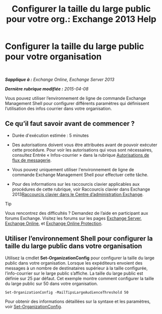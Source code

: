 ﻿---
title: 'Configurer la taille du large public pour votre org.: Exchange 2013 Help'
TOCTitle: Configurer la taille du large public pour votre organisation
ms:assetid: 8a37911c-4339-4921-b5d3-0a5a774d4517
ms:mtpsurl: https://technet.microsoft.com/fr-fr/library/JJ659068(v=EXCHG.150)
ms:contentKeyID: 50478638
ms.date: 05/23/2018
mtps_version: v=EXCHG.150
ms.translationtype: MT
---

# Configurer la taille du large public pour votre organisation

 

_**Sapplique à :** Exchange Online, Exchange Server 2013_

_**Dernière rubrique modifiée :** 2015-04-08_

Vous pouvez utiliser l’environnement de ligne de commande Exchange Management Shell pour configurer différents paramètres qui définissent l’utilisation des infos courrier dans votre organisation.

## Ce qu’il faut savoir avant de commencer ?

  - Durée d'exécution estimée : 5 minutes

  - Des autorisations doivent vous être attribuées avant de pouvoir exécuter cette procédure. Pour voir les autorisations qui vous sont nécessaires, consultez Entrée « Infos-courrier » dans la rubrique [Autorisations de flux de messagerie](mail-flow-permissions-exchange-2013-help.md).

  - Vous pouvez uniquement utiliser l'environnement de ligne de commande Exchange Management Shell pour effectuer cette tâche.

  - Pour des informations sur les raccourcis clavier applicables aux procédures de cette rubrique, voir Raccourcis clavier dans Exchange 2013[Raccourcis clavier dans le Centre d’administration Exchange](keyboard-shortcuts-in-the-exchange-admin-center-exchange-online-protection-help.md).

> [!TIP]
> Vous rencontrez des difficultés ? Demandez de l’aide en participant aux forums Exchange. Visitez les forums sur les pages <a href="https://go.microsoft.com/fwlink/p/?linkid=60612">Exchange Server</a>, <a href="https://go.microsoft.com/fwlink/p/?linkid=267542">Exchange Online</a>, et <a href="https://go.microsoft.com/fwlink/p/?linkid=285351">Exchange Online Protection</a>.


## Utiliser l’environnement Shell pour configurer la taille du large public dans votre organisation

Utilisez la cmdlet **Set-OrganizationConfig** pour configurer la taille du large public dans votre organisation. Lorsque les expéditeurs envoient des messages à un nombre de destinataires supérieur à la taille configurée, l’info-courrier sur le large public s’affiche. La taille du large public est définie sur 25 par défaut. Cet exemple montre comment configurer la taille du large public sur 50 dans votre organisation.

    Set-OrganizationConfig -MailTipsLargeAudienceThreshold 50

Pour obtenir des informations détaillées sur la syntaxe et les paramètres, voir [Set-OrganizationConfig](https://technet.microsoft.com/fr-fr/library/aa997443\(v=exchg.150\)).


